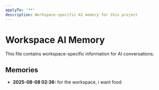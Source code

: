 ```yaml
---
applyTo: '**'
description: Workspace-specific AI memory for this project
---
```

# Workspace AI Memory
This file contains workspace-specific information for AI conversations.

## Memories
- **2025-08-08 02:36:** for the workspace, i want food
